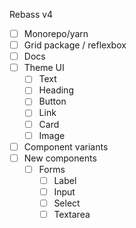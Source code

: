 
Rebass v4

- [ ] Monorepo/yarn
- [ ] Grid package / reflexbox
- [ ] Docs
- [ ] Theme UI
  - [ ] Text
  - [ ] Heading
  - [ ] Button
  - [ ] Link
  - [ ] Card
  - [ ] Image
- [ ] Component variants
- [ ] New components
  - [ ] Forms
    - [ ] Label
    - [ ] Input
    - [ ] Select
    - [ ] Textarea
